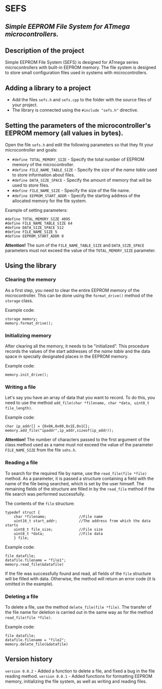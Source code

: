 # SEFS
## _Simple EEPROM File System for ATmega microcontrollers._

## Description of the project
Simple EEPROM File System (SEFS) is designed for ATmega series microcontrollers with built-in EEPROM memory.
The file system is designed to store small configuration files used in systems with microcontrollers.

## Adding a library to a project

- Add the files ```sefs.h``` and ```sefs.cpp``` to the folder with the source files of your project.
- The library is connected using the ```#include "sefs.h"``` directive.

## Setting the parameters of the microcontroller's EEPROM memory (all values in bytes).

Open the file ``sefs.h`` and edit the following parameters so that they fit your microcontroller and goals:

- ```#define TOTAL_MEMORY_SIZE``` - Specify the total number of EEPROM memory of the microcontroller.
- ```#define FILE_NAME_TABLE_SIZE``` - Specify the size of the _name table_ used to store information about files.
- ```#define DATA_SIZE_SPACE``` - Specify the amount of memory that will be used to store files.
- ```#define FILE_NAME_SIZE``` - Specify the size of the file name.
- ```#define EEPROM_START_ADDR``` - Specify the starting address of the allocated memory for the file system.

Example of setting parameters:
```
#define TOTAL_MEMORY_SIZE 4095
#define FILE_NAME_TABLE_SIZE 64
#define DATA_SIZE_SPACE 512
#define FILE_NAME_SIZE 5
#define EEPROM_START_ADDR 0
```

**Attention!** The sum of the ```FILE_NAME_TABLE_SIZE``` and ```DATA_SIZE_SPACE``` parameters must not exceed the value of the ```TOTAL_MEMORY_SIZE``` parameter.

## Using the library
### Clearing the memory

As a first step, you need to clear the entire EEPROM memory of the microcontroller. This can be done using the `format_drive()` method of the `storage` class.

Example code:
```
storage memory;
memory.format_drive();
```

### Initializing memory

After clearing all the memory, it needs to be "initialized". This procedure records the values of the start addresses of the _name table_ and the data space in specially designated places in the EEPROM memory.

Example code:
```
memory.init_drive();
```

### Writing a file

Let's say you have an array of data that you want to record. To do this, you need to use the method ```add_file(char *filename, char *data, uint8_t file_length)```.

Example code:
```
char ip_addr[] = {0x0A,0x00,0x1E,0x1C};
memory.add_file("ipaddr",ip_addr,sizeof(ip_addr));
```

**Attention!** The number of characters passed to the first argument of the class method used as a name must not exceed the value of the parameter ``FILE_NAME_SIZE`` from the file ``sehs.h``.

### Reading a file

To search for the required file by name, use the ```read_file(file *file)``` method. As a parameter, it is passed a structure containing a field with the name of the file being searched, which is set by the user himself. The remaining fields of the structure are filled in by the ```read_file``` method if the file search was performed successfully.

The contents of the ```file``` structure:
```
typedef struct {
	char *filename;               //File name
	uint16_t start_addr;          //The address from which the data starts
	uint8_t file_size;            //File size
	uint8_t *data;                //File data
	} file;
```

Example code:
```
file datafile;
datafile.filename = "file1";
memory.read_file(&datafile)
```

If the file was successfully found and read, all fields of the `file` structure will be filled with data. Otherwise, the method will return an error code (it is omitted in the example).

### Deleting a file

To delete a file, use the method ```delete_file(file *file)```. The transfer of the file name for deletion is carried out in the same way as for the method ```read_file(file *file)```.

Example code:
```
file datafile;
datafile.filename = "file2";
memory.delete_file(&datafile)
```

## Version history

```version 0.0.2``` - Added a function to delete a file, and fixed a bug in the file reading method.
```version 0.0.1``` - Added functions for formatting EEPROM memory, initializing the file system, as well as writing and reading files.




